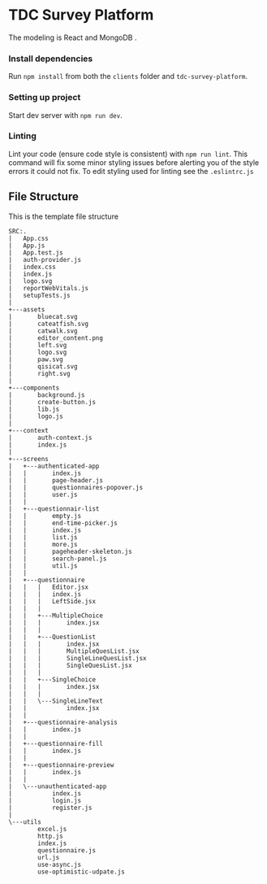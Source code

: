 # TDC Survey Platform
The modeling is React and MongoDB .

### Install dependencies
Run `npm install` from both the `clients` folder and `tdc-survey-platform`.

### Setting up project
Start dev server with `npm run dev`.

### Linting
Lint your code (ensure code style is consistent) with `npm run lint`. This command will fix some minor styling
issues before alerting you of the style errors it could not fix. To edit styling used for linting see the `.eslintrc.js`

## File Structure

This is the template file structure

```
SRC:.
|   App.css
|   App.js
|   App.test.js
|   auth-provider.js
|   index.css
|   index.js
|   logo.svg
|   reportWebVitals.js
|   setupTests.js
|   
+---assets
|       bluecat.svg
|       cateatfish.svg
|       catwalk.svg
|       editor_content.png
|       left.svg
|       logo.svg
|       paw.svg
|       qisicat.svg
|       right.svg
|       
+---components
|       background.js
|       create-button.js
|       lib.js
|       logo.js
|       
+---context
|       auth-context.js
|       index.js
|       
+---screens
|   +---authenticated-app
|   |       index.js
|   |       page-header.js
|   |       questionnaires-popover.js
|   |       user.js
|   |       
|   +---questionnair-list
|   |       empty.js
|   |       end-time-picker.js
|   |       index.js
|   |       list.js
|   |       more.js
|   |       pageheader-skeleton.js
|   |       search-panel.js
|   |       util.js
|   |       
|   +---questionnaire
|   |   |   Editor.jsx
|   |   |   index.js
|   |   |   LeftSide.jsx
|   |   |   
|   |   +---MultipleChoice
|   |   |       index.jsx
|   |   |       
|   |   +---QuestionList
|   |   |       index.jsx
|   |   |       MultipleQuesList.jsx
|   |   |       SingleLineQuesList.jsx
|   |   |       SingleQuesList.jsx
|   |   |       
|   |   +---SingleChoice
|   |   |       index.jsx
|   |   |       
|   |   \---SingleLineText
|   |           index.jsx
|   |           
|   +---questionnaire-analysis
|   |       index.js
|   |       
|   +---questionnaire-fill
|   |       index.js
|   |       
|   +---questionnaire-preview
|   |       index.js
|   |       
|   \---unauthenticated-app
|           index.js
|           login.js
|           register.js
|           
\---utils
        excel.js
        http.js
        index.js
        questionnaire.js
        url.js
        use-async.js
        use-optimistic-udpate.js
        

```


